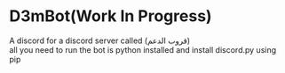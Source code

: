 # D3mBot(Work In Progress)

A discord for a discord server called (قروب الدعم)<br />
all you need to run the bot is python installed and install discord.py using pip
